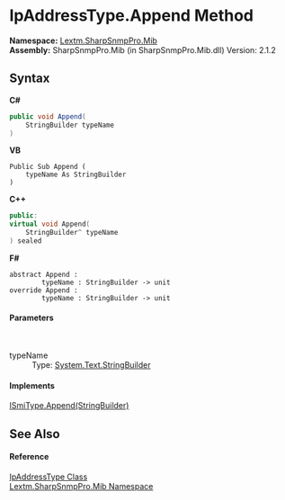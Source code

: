 # IpAddressType.Append Method 
 

**Namespace:**&nbsp;<a href="N_Lextm_SharpSnmpPro_Mib">Lextm.SharpSnmpPro.Mib</a><br />**Assembly:**&nbsp;SharpSnmpPro.Mib (in SharpSnmpPro.Mib.dll) Version: 2.1.2

## Syntax

**C#**<br />
``` C#
public void Append(
	StringBuilder typeName
)
```

**VB**<br />
``` VB
Public Sub Append ( 
	typeName As StringBuilder
)
```

**C++**<br />
``` C++
public:
virtual void Append(
	StringBuilder^ typeName
) sealed
```

**F#**<br />
``` F#
abstract Append : 
        typeName : StringBuilder -> unit 
override Append : 
        typeName : StringBuilder -> unit 
```


#### Parameters
&nbsp;<dl><dt>typeName</dt><dd>Type: <a href="https://docs.microsoft.com/dotnet/api/system.text.stringbuilder" target="_blank" rel="noopener noreferrer">System.Text.StringBuilder</a><br /></dd></dl>

#### Implements
<a href="M_Lextm_SharpSnmpPro_Mib_ISmiType_Append">ISmiType.Append(StringBuilder)</a><br />

## See Also


#### Reference
<a href="T_Lextm_SharpSnmpPro_Mib_IpAddressType">IpAddressType Class</a><br /><a href="N_Lextm_SharpSnmpPro_Mib">Lextm.SharpSnmpPro.Mib Namespace</a><br />